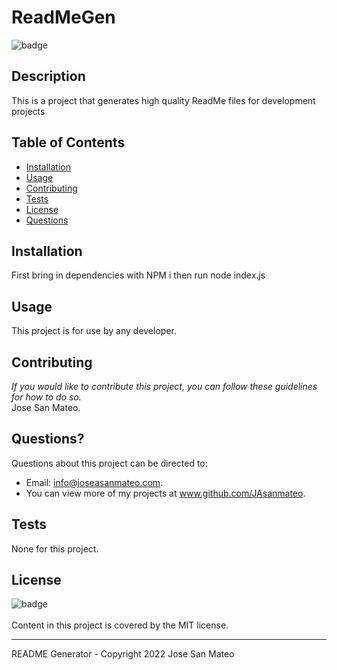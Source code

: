 # ReadMeGen
  ![badge](https://img.shields.io/badge/license-MIT-brightgreen)

  ## Description
  This is a project that generates high quality ReadMe files for development projects
  
  ## Table of Contents
* [Installation](#installation)
* [Usage](#usage)
* [Contributing](#contributing)
* [Tests](#tests)
* [License](#license)
* [Questions](#questions)

## Installation
First bring in dependencies with NPM i then run node index.js

## Usage 
This project is for use by any developer. 

## Contributing
*If you would like to contribute this project, you can follow these guidelines for how to do so.*
<br />
Jose San Mateo. 

## Questions?
Questions about this project can be directed to:
- Email: info@joseasanmateo.com. 
- You can view more of my projects at www.github.com/JAsanmateo.

## Tests
None for this project. 

## License
![badge](https://img.shields.io/badge/license-MIT-brightgreen)
<br />     
Content in this project is covered by the MIT license. 

-----------

README Generator - Copyright 2022 Jose San Mateo